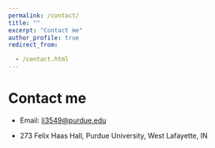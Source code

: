```yaml
---
permalink: /contact/
title: ""
excerpt: "Contact me"
author_profile: true
redirect_from: 

  - /contact.html
---
```

# <i class="fa fa-fw fa-send"></i> Contact me #

* [<i class="fa fa-fw fa-envelope fa-lg"></i>](mailto:li3549@purdue.edu) Email: li3549@purdue.edu

* [<i class="fa fa-fw fa-map-marker fa-lg"></i>](https://www.google.com/maps/place/Felix+Haas+Hall/@40.4268063,-86.9185349,17z/data=!3m1!4b1!4m5!3m4!1s0x8812e2b3ea0869c9:0xe75c6b7828bf42f8!8m2!3d40.4268022!4d-86.9163462)273 Felix Haas Hall, Purdue University, West Lafayette, IN

